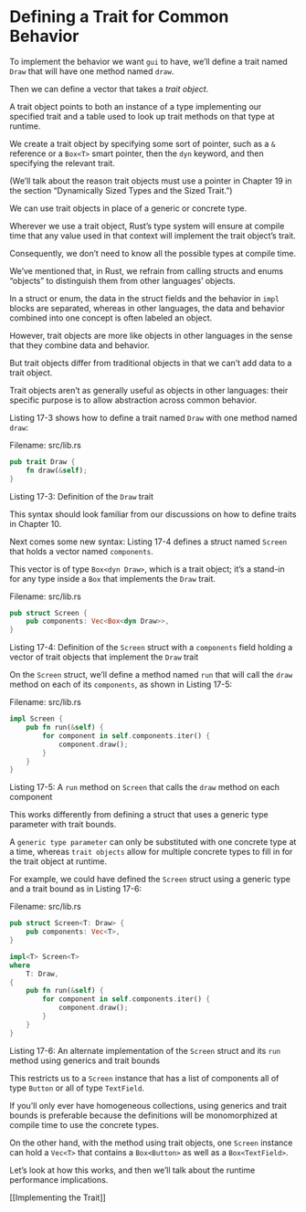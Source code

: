 # Defining a Trait for Common Behavior

To implement the behavior we want `gui` to have, we’ll define a trait named `Draw` that will have one method named `draw`.

Then we can define a vector that takes a *trait object*.

A trait object points to both an instance of a type implementing our specified trait and a table used to look up trait methods on that type at runtime.

We create a trait object by specifying some sort of pointer, such as a `&` reference or a `Box<T>` smart pointer, then the `dyn` keyword, and then specifying the relevant trait.

(We’ll talk about the reason trait objects must use a pointer in Chapter 19 in the section “Dynamically Sized Types and the Sized Trait.”) 

We can use trait objects in place of a generic or concrete type.

Wherever we use a trait object, Rust’s type system will ensure at compile time that any value used in that context will implement the trait object’s trait.

Consequently, we don’t need to know all the possible types at compile time.



We’ve mentioned that, in Rust, we refrain from calling structs and enums “objects” to distinguish them from other languages’ objects.

In a struct or enum, the data in the struct fields and the behavior in `impl` blocks are separated, whereas in other languages, the data and behavior combined into one concept is often labeled an object.

However, trait objects are more like objects in other languages in the sense that they combine data and behavior.

But trait objects differ from traditional objects in that we can’t add data to a trait object.

Trait objects aren’t as generally useful as objects in other languages: their specific purpose is to allow abstraction across common behavior.



Listing 17-3 shows how to define a trait named `Draw` with one method named `draw`:

Filename: src/lib.rs

```rust
pub trait Draw {
    fn draw(&self);
}
```

Listing 17-3: Definition of the `Draw` trait

This syntax should look familiar from our discussions on how to define traits in Chapter 10.

Next comes some new syntax: Listing 17-4 defines a struct named `Screen` that holds a vector named `components`.

This vector is of type `Box<dyn Draw>`, which is a trait object; it’s a stand-in for any type inside a `Box` that implements the `Draw` trait.


Filename: src/lib.rs

```rust
pub struct Screen {
    pub components: Vec<Box<dyn Draw>>,
}
```

Listing 17-4: Definition of the `Screen` struct with a `components` field holding a vector of trait objects that implement the `Draw` trait

On the `Screen` struct, we’ll define a method named `run` that will call the `draw` method on each of its `components`, as shown in Listing 17-5:

Filename: src/lib.rs

```rust
impl Screen {
    pub fn run(&self) {
        for component in self.components.iter() {
            component.draw();
        }
    }
}
```

Listing 17-5: A `run` method on `Screen` that calls the `draw` method on each component

This works differently from defining a struct that uses a generic type parameter with trait bounds.

A `generic type parameter` can only be substituted with one concrete type at a time, whereas `trait objects` allow for multiple concrete types to fill in for the trait object at runtime.

For example, we could have defined the `Screen` struct using a generic type and a trait bound as in Listing 17-6:

Filename: src/lib.rs

```rust
pub struct Screen<T: Draw> {
    pub components: Vec<T>,
}

impl<T> Screen<T>
where
    T: Draw,
{
    pub fn run(&self) {
        for component in self.components.iter() {
            component.draw();
        }
    }
}
```

Listing 17-6: An alternate implementation of the `Screen` struct and its `run` method using generics and trait bounds

This restricts us to a `Screen` instance that has a list of components all of type `Button` or all of type `TextField`.

If you’ll only ever have homogeneous collections, using generics and trait bounds is preferable because the definitions will be monomorphized at compile time to use the concrete types.



On the other hand, with the method using trait objects, one `Screen` instance can hold a `Vec<T>` that contains a `Box<Button>` as well as a `Box<TextField>`.

Let’s look at how this works, and then we’ll talk about the runtime performance implications.



[[Implementing the Trait]]

